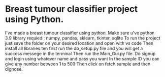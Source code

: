 # Breast tumour classifier project using Python.
I've made a breast tumour classifier using python.
Make sure u've python 3.9 
library requied : numpy, pandas, sklearn, tkinter, sqlite
To run the project just save the folder on your desired location and open with vs code
Then install all libraries
ten first run the db_setup.py file and you will get a success messege in the terminal
Then run the Main_Gui.py file. 
Do signup and login using whatever name and pass you want
In the sample ID you can give any number between 1 to 500 
Then click on fetch sample and then dignose.
